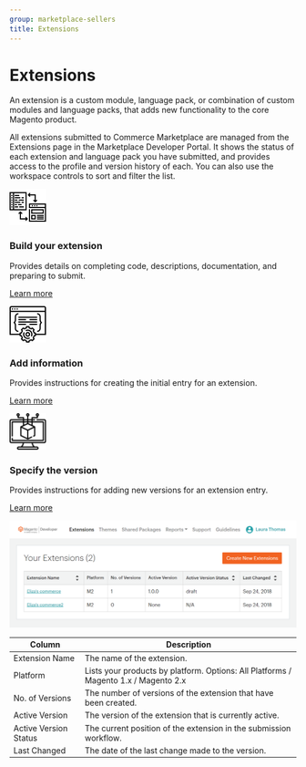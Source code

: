 ```yaml
---
group: marketplace-sellers
title: Extensions
---
```


# Extensions

An extension is a custom module, language pack, or combination of custom modules and language packs, that adds new functionality to the core Magento product.

All extensions submitted to Commerce Marketplace are managed from the Extensions page in the Marketplace Developer Portal. It shows the status of each extension and language pack you have submitted, and provides access to the profile and version history of each. You can also use the workspace controls to sort and filter the list.

<TextBlock slots="image, heading, text, links" width="33%" />

![Build your extension](../images/assets/code-development.png)

### Build your extension

Provides details on completing code, descriptions, documentation, and preparing to submit.

[Learn more](../extension-create/)



<TextBlock slots="image, heading, text, links" width="33%" />

![Add extension information](../images/assets/new-extension.png)

### Add information

Provides instructions for creating the initial entry for an extension.

[Learn more](../extension-information/)



<TextBlock slots="image, heading, text, links" width="33%" />

![Slack logo](../images/assets/new-version.png)

### Specify the version

Provides instructions for adding new versions for an extension entry.

[Learn more](../extension-version/)



![](../images/your-extensions.png)

| Column                | Description                                                                         |
|-----------------------|-------------------------------------------------------------------------------------|
| Extension Name        | The name of the extension.                                                          |
| Platform              | Lists your products by platform. Options: All Platforms / Magento 1.x / Magento 2.x |
| No. of Versions       | The number of versions of the extension that have been created.                     |
| Active Version        | The version of the extension that is currently active.                              |
| Active Version Status | The current position of the extension in the submission workflow.                   |
| Last Changed          | The date of the last change made to the version.                                    |

